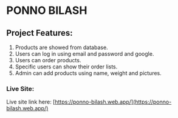 # PONNO BILASH

## Project Features:
1. Products are showed from database.
2. Users can log in using email and password and google.
3. Users can order products.
4. Specific users can show their order lists.
5. Admin can add products using name, weight and pictures.

### Live Site:

Live site link here: [https://ponno-bilash.web.app/](https://ponno-bilash.web.app/)
